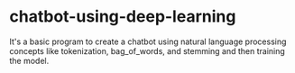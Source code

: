 # chatbot-using-deep-learning
It's a basic program to create a chatbot using natural language processing concepts like tokenization, bag_of_words, and stemming and then training the model.
